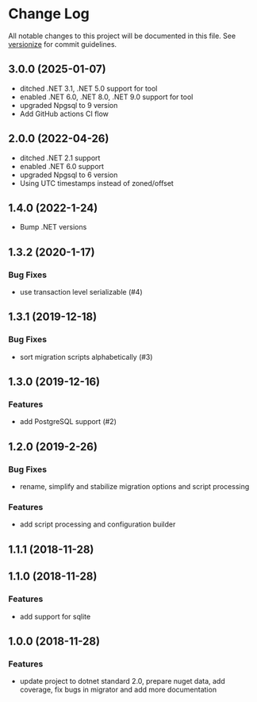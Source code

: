 # Change Log

All notable changes to this project will be documented in this file. See [versionize](https://github.com/saintedlama/versionize) for commit guidelines.

## 3.0.0 (2025-01-07)

* ditched .NET 3.1, .NET 5.0 support for tool
* enabled .NET 6.0, .NET 8.0, .NET 9.0 support for tool
* upgraded Npgsql to 9 version
* Add GitHub actions CI flow

## 2.0.0 (2022-04-26)

* ditched .NET 2.1 support
* enabled .NET 6.0 support
* upgraded Npgsql to 6 version
* Using UTC timestamps instead of zoned/offset

## 1.4.0 (2022-1-24)

* Bump .NET versions

## 1.3.2 (2020-1-17)

### Bug Fixes

* use transaction level serializable (#4)

## 1.3.1 (2019-12-18)

### Bug Fixes

* sort migration scripts alphabetically (#3)

## 1.3.0 (2019-12-16)

### Features

* add PostgreSQL support (#2)

## 1.2.0 (2019-2-26)

### Bug Fixes

* rename, simplify and stabilize migration options and script processing

### Features

* add script processing and configuration builder

## 1.1.1 (2018-11-28)

## 1.1.0 (2018-11-28)

### Features

* add support for sqlite

## 1.0.0 (2018-11-28)

### Features

* update project to dotnet standard 2.0, prepare nuget data, add coverage, fix bugs in migrator and add more documentation
